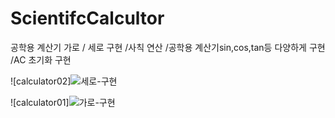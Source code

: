 # ScientifcCalcultor
공학용 계산기 가로 / 세로 구현 
/사칙 연산
/공학용 계산기sin,cos,tan등 다양하게 구현
/AC 초기화 구현 


![calculator02]![세로-구현](https://github.com/won1009/.scientifccalcultor/assets/132436084/6c707984-de96-465e-9b53-7f9a32d5571e)




![calculator01]![가로-구현](https://github.com/won1009/.scientifccalcultor/assets/132436084/810abe2d-0b24-4827-a5f5-b594fe379e8c)








